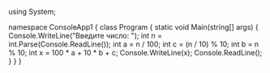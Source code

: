 using System;

namespace ConsoleApp1
{
    class Program
    {
        static void Main(string[] args)
        {
            Console.WriteLine("Введите число: ");
            int n = int.Parse(Console.ReadLine());
            int a = n / 100;
            int c = (n / 10) % 10;
            int b = n % 10;
            int x = 100 * a + 10 * b + c;
            Console.WriteLine(x);
            Console.ReadLine();
        }
    }
}
